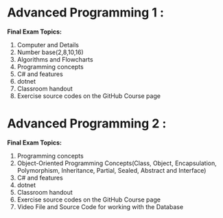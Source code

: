 # **Advanced Programming 1 :**
**Final Exam Topics:**
1. Computer and Details
2. Number base(2,8,10,16)
3. Algorithms and Flowcharts
4. Programming concepts
5. C# and features
6. dotnet
7. Classroom handout
8. Exercise source codes on the GitHub Course page

# **Advanced Programming 2 :**
**Final Exam Topics:**
1. Programming concepts
2. Object-Oriented Programming Concepts(Class, Object, Encapsulation, Polymorphism, Inheritance, Partial, Sealed, Abstract and Interface)
3. C# and features
4. dotnet
5. Classroom handout
6. Exercise source codes on the GitHub Course page
7. Video File and Source Code for working with the Database